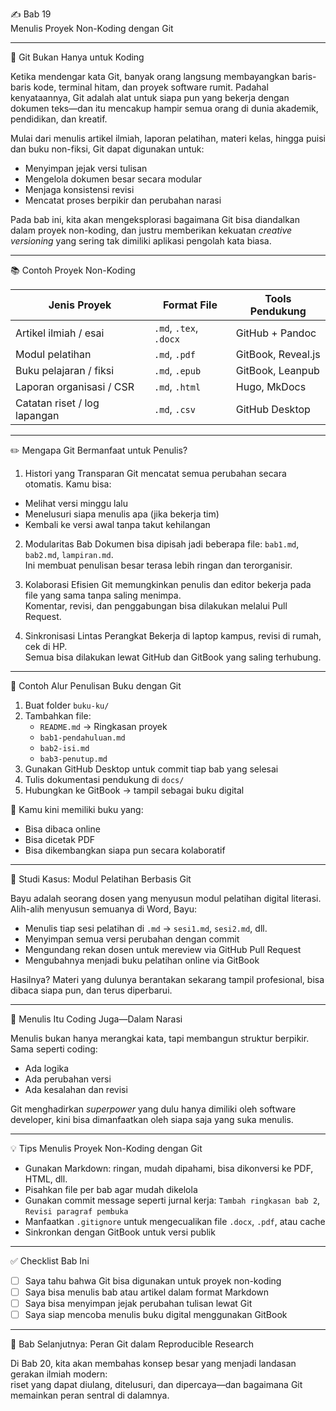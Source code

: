 

 ✍️ Bab 19  
 Menulis Proyek Non-Koding dengan Git

---

 🧠 Git Bukan Hanya untuk Koding

Ketika mendengar kata Git, banyak orang langsung membayangkan baris-baris kode, terminal hitam, dan proyek software rumit. Padahal kenyataannya, Git adalah alat untuk siapa pun yang bekerja dengan dokumen teks—dan itu mencakup hampir semua orang di dunia akademik, pendidikan, dan kreatif.

Mulai dari menulis artikel ilmiah, laporan pelatihan, materi kelas, hingga puisi dan buku non-fiksi, Git dapat digunakan untuk:
- Menyimpan jejak versi tulisan
- Mengelola dokumen besar secara modular
- Menjaga konsistensi revisi
- Mencatat proses berpikir dan perubahan narasi

Pada bab ini, kita akan mengeksplorasi bagaimana Git bisa diandalkan dalam proyek non-koding, dan justru memberikan kekuatan _creative versioning_ yang sering tak dimiliki aplikasi pengolah kata biasa.

---

 📚 Contoh Proyek Non-Koding

| Jenis Proyek                     | Format File       | Tools Pendukung       |
|----------------------------------|--------------------|------------------------|
| Artikel ilmiah / esai            | `.md`, `.tex`, `.docx` | GitHub + Pandoc       |
| Modul pelatihan                  | `.md`, `.pdf`      | GitBook, Reveal.js     |
| Buku pelajaran / fiksi           | `.md`, `.epub`     | GitBook, Leanpub       |
| Laporan organisasi / CSR         | `.md`, `.html`     | Hugo, MkDocs           |
| Catatan riset / log lapangan     | `.md`, `.csv`      | GitHub Desktop         |

---

 ✏️ Mengapa Git Bermanfaat untuk Penulis?

 1. Histori yang Transparan
Git mencatat semua perubahan secara otomatis. Kamu bisa:
- Melihat versi minggu lalu
- Menelusuri siapa menulis apa (jika bekerja tim)
- Kembali ke versi awal tanpa takut kehilangan

 2. Modularitas Bab
Dokumen bisa dipisah jadi beberapa file: `bab1.md`, `bab2.md`, `lampiran.md`.  
Ini membuat penulisan besar terasa lebih ringan dan terorganisir.

 3. Kolaborasi Efisien
Git memungkinkan penulis dan editor bekerja pada file yang sama tanpa saling menimpa.  
Komentar, revisi, dan penggabungan bisa dilakukan melalui Pull Request.

 4. Sinkronisasi Lintas Perangkat
Bekerja di laptop kampus, revisi di rumah, cek di HP.  
Semua bisa dilakukan lewat GitHub dan GitBook yang saling terhubung.

---

 🧭 Contoh Alur Penulisan Buku dengan Git

1. Buat folder `buku-ku/`
2. Tambahkan file:
   - `README.md` → Ringkasan proyek
   - `bab1-pendahuluan.md`
   - `bab2-isi.md`
   - `bab3-penutup.md`
3. Gunakan GitHub Desktop untuk commit tiap bab yang selesai
4. Tulis dokumentasi pendukung di `docs/`
5. Hubungkan ke GitBook → tampil sebagai buku digital

🎉 Kamu kini memiliki buku yang:
- Bisa dibaca online
- Bisa dicetak PDF
- Bisa dikembangkan siapa pun secara kolaboratif

---

 🧠 Studi Kasus: Modul Pelatihan Berbasis Git

Bayu adalah seorang dosen yang menyusun modul pelatihan digital literasi.  
Alih-alih menyusun semuanya di Word, Bayu:
- Menulis tiap sesi pelatihan di `.md` → `sesi1.md`, `sesi2.md`, dll.
- Menyimpan semua versi perubahan dengan commit
- Mengundang rekan dosen untuk mereview via GitHub Pull Request
- Mengubahnya menjadi buku pelatihan online via GitBook

Hasilnya? Materi yang dulunya berantakan sekarang tampil profesional, bisa dibaca siapa pun, dan terus diperbarui.

---

 📖 Menulis Itu Coding Juga—Dalam Narasi

Menulis bukan hanya merangkai kata, tapi membangun struktur berpikir.  
Sama seperti coding:
- Ada logika
- Ada perubahan versi
- Ada kesalahan dan revisi

Git menghadirkan _superpower_ yang dulu hanya dimiliki oleh software developer, kini bisa dimanfaatkan oleh siapa saja yang suka menulis.

---

 💡 Tips Menulis Proyek Non-Koding dengan Git

- Gunakan Markdown: ringan, mudah dipahami, bisa dikonversi ke PDF, HTML, dll.
- Pisahkan file per bab agar mudah dikelola
- Gunakan commit message seperti jurnal kerja: `Tambah ringkasan bab 2`, `Revisi paragraf pembuka`
- Manfaatkan `.gitignore` untuk mengecualikan file `.docx`, `.pdf`, atau cache
- Sinkronkan dengan GitBook untuk versi publik

---

 ✅ Checklist Bab Ini

- [ ] Saya tahu bahwa Git bisa digunakan untuk proyek non-koding
- [ ] Saya bisa menulis bab atau artikel dalam format Markdown
- [ ] Saya bisa menyimpan jejak perubahan tulisan lewat Git
- [ ] Saya siap mencoba menulis buku digital menggunakan GitBook

---

 🚀 Bab Selanjutnya: Peran Git dalam Reproducible Research

Di Bab 20, kita akan membahas konsep besar yang menjadi landasan gerakan ilmiah modern:  
riset yang dapat diulang, ditelusuri, dan dipercaya—dan bagaimana Git memainkan peran sentral di dalamnya.

